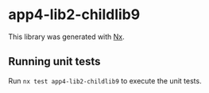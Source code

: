 # app4-lib2-childlib9

This library was generated with [Nx](https://nx.dev).

## Running unit tests

Run `nx test app4-lib2-childlib9` to execute the unit tests.
